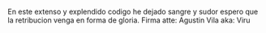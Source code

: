 En este extenso y explendido codigo he dejado sangre y sudor espero que la retribucion venga en forma de gloria. 
Firma atte: Agustin Vila aka: Viru
